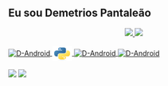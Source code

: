 ## Eu sou Demetrios Pantaleão
<div align="center">
  <a href="https://github.com/DemetriosP">
  <img height="180em" src="https://github-readme-stats.vercel.app/api?username=DemetriosP&show_icons=true&theme=dark&include_all_commits=true&count_private=true"/>
  <img height="180em" src="https://github-readme-stats.vercel.app/api/top-langs/?username=DemetriosP&layout=compact&langs_count=7&theme=dark"/>
</div>
  
<div style="display: inline_block"><br>
  <img align="center" alt="D-Android" height="30" width="40" src="https://cdn.jsdelivr.net/gh/devicons/devicon/icons/java/java-plain.svg">
  <img align="center" alt="D-Python" height="30" width="40" src="https://raw.githubusercontent.com/devicons/devicon/master/icons/python/python-original.svg">
  <img align="center" alt="D-Android" height="30" width="40" src="https://cdn.jsdelivr.net/gh/devicons/devicon/icons/android/android-plain.svg">
  <img align="center" alt="D-Android" height="30" width="40" src="https://cdn.jsdelivr.net/gh/devicons/devicon/icons/c/c-line.svg">
</div>
<br>
<div> 
  <a href = "mailto:demetrios.pantaleao@gmail.com"><img src="https://img.shields.io/badge/-Gmail-%23333?style=for-the-badge&logo=gmail&logoColor=white" target="_blank"></a>
  <a href="https://www.linkedin.com/in/demetrios-pantaleão" target="_blank"><img src="https://img.shields.io/badge/-LinkedIn-%230077B5?style=for-the-badge&logo=linkedin&logoColor=white" target="_blank"></a> 
 
</div>
